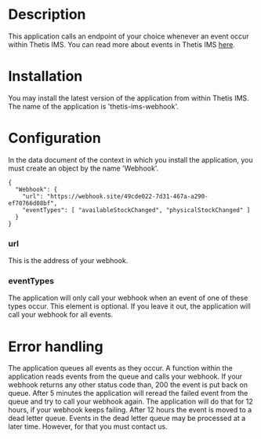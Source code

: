 # Description

This application calls an endpoint of your choice whenever an event occur within Thetis IMS. You can read more about events in Thetis IMS [here](https://integration.thetis-ims.com/docs/EventBusDescription/).

# Installation

You may install the latest version of the application from within Thetis IMS. The name of the application is 'thetis-ims-webhook'.

# Configuration

In the data document of the context in which you install the application, you must create an object by the name 'Webhook'.

```
{
  "Webhook": {
    "url": "https://webhook.site/49cde022-7d31-467a-a290-ef70766d08bf",
    "eventTypes": [ "availableStockChanged", "physicalStockChanged" ]
  }
}
```

### url

This is the address of your webhook.

### eventTypes

The application will only call your webhook when an event of one of these types occur. This element is optional. If you leave it out, the application will call your webhook for all events.

# Error handling

The application queues all events as they occur. A function within the application reads events from the queue and calls your webhook. If your webhook returns any other status code than, 200 the event is put back on queue. 
After 5 minutes the application will reread the failed event from the queue and try to call your webhook again. The application will do that for 12 hours, if your webhook keeps failing. 
After 12 hours the event is moved to a dead letter queue. Events in the dead letter queue may be processed at a later time. However, for that you must contact us.